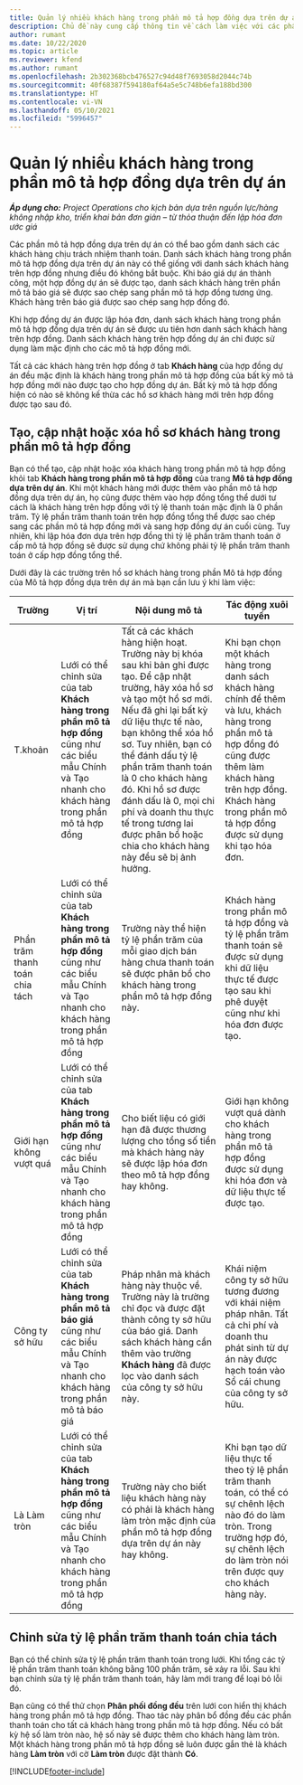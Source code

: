 ```yaml
---
title: Quản lý nhiều khách hàng trong phần mô tả hợp đồng dựa trên dự án
description: Chủ đề này cung cấp thông tin về cách làm việc với các phần mô tả hợp đồng và các hợp đồng có nhiều khách hàng.
author: rumant
ms.date: 10/22/2020
ms.topic: article
ms.reviewer: kfend
ms.author: rumant
ms.openlocfilehash: 2b302368bcb476527c94d48f7693058d2044c74b
ms.sourcegitcommit: 40f68387f594180af64a5e5c748b6efa188bd300
ms.translationtype: HT
ms.contentlocale: vi-VN
ms.lasthandoff: 05/10/2021
ms.locfileid: "5996457"
---
```

# <a name="manage-multiple-customers-on-project-based-contract-lines"></a>Quản lý nhiều khách hàng trong phần mô tả hợp đồng dựa trên dự án

_**Áp dụng cho:** Project Operations cho kịch bản dựa trên nguồn lực/hàng không nhập kho, triển khai bản đơn giản – từ thỏa thuận đến lập hóa đơn ước giá_

Các phần mô tả hợp đồng dựa trên dự án có thể bao gồm danh sách các khách hàng chịu trách nhiệm thanh toán. Danh sách khách hàng trong phần mô tả hợp đồng dựa trên dự án này có thể giống với danh sách khách hàng trên hợp đồng nhưng điều đó không bắt buộc. Khi báo giá dự án thành công, một hợp đồng dự án sẽ được tạo, danh sách khách hàng trên phần mô tả báo giá sẽ được sao chép sang phần mô tả hợp đồng tương ứng. Khách hàng trên báo giá được sao chép sang hợp đồng đó.

Khi hợp đồng dự án được lập hóa đơn, danh sách khách hàng trong phần mô tả hợp đồng dựa trên dự án sẽ được ưu tiên hơn danh sách khách hàng trên hợp đồng. Danh sách khách hàng trên hợp đồng dự án chỉ được sử dụng làm mặc định cho các mô tả hợp đồng mới.

Tất cả các khách hàng trên hợp đồng ở tab **Khách hàng** của hợp đồng dự án đều mặc định là khách hàng trong phần mô tả hợp đồng của bất kỳ mô tả hợp đồng mới nào được tạo cho hợp đồng dự án. Bất kỳ mô tả hợp đồng hiện có nào sẽ không kế thừa các hồ sơ khách hàng mới trên hợp đồng được tạo sau đó.

## <a name="create-update-or-delete-a-contract-line-customer-record"></a>Tạo, cập nhật hoặc xóa hồ sơ khách hàng trong phần mô tả hợp đồng

Bạn có thể tạo, cập nhật hoặc xóa khách hàng trong phần mô tả hợp đồng khỏi tab **Khách hàng trong phần mô tả hợp đồng** của trang **Mô tả hợp đồng dựa trên dự án**. Khi một khách hàng mới được thêm vào phần mô tả hợp đồng dựa trên dự án, họ cũng được thêm vào hợp đồng tổng thể dưới tư cách là khách hàng trên hợp đồng với tỷ lệ thanh toán mặc định là 0 phần trăm. Tỷ lệ phần trăm thanh toán trên hợp đồng tổng thể được sao chép sang các phần mô tả hợp đồng mới và sang hợp đồng dự án cuối cùng. Tuy nhiên, khi lập hóa đơn dựa trên hợp đồng thì tỷ lệ phần trăm thanh toán ở cấp mô tả hợp đồng sẽ được sử dụng chứ không phải tỷ lệ phần trăm thanh toán ở cấp hợp đồng tổng thể. 

Dưới đây là các trường trên hồ sơ khách hàng trong phần Mô tả hợp đồng của Mô tả hợp đồng dựa trên dự án mà bạn cần lưu ý khi làm việc:

| Trường | Vị trí | Nội dung mô tả | Tác động xuôi tuyến |
| --- | --- | --- | --- |
| T.khoản | Lưới có thể chỉnh sửa của tab **Khách hàng trong phần mô tả hợp đồng** cũng như các biểu mẫu Chính và Tạo nhanh cho khách hàng trong phần mô tả hợp đồng | Tất cả các khách hàng hiện hoạt. Trường này bị khóa sau khi bản ghi được tạo. Để cập nhật trường, hãy xóa hồ sơ và tạo một hồ sơ mới. Nếu đã ghi lại bất kỳ dữ liệu thực tế nào, bạn không thể xóa hồ sơ. Tuy nhiên, bạn có thể đánh dấu tỷ lệ phần trăm thanh toán là 0 cho khách hàng đó. Khi hồ sơ được đánh dấu là 0, mọi chi phí và doanh thu thực tế trong tương lai được phân bổ hoặc chia cho khách hàng này đều sẽ bị ảnh hưởng. | Khi bạn chọn một khách hàng trong danh sách khách hàng chính để thêm và lưu, khách hàng trong phần mô tả hợp đồng đó cũng được thêm làm khách hàng trên hợp đồng. Khách hàng trong phần mô tả hợp đồng được sử dụng khi tạo hóa đơn. |
| Phần trăm thanh toán chia tách | Lưới có thể chỉnh sửa của tab **Khách hàng trong phần mô tả hợp đồng** cũng như các biểu mẫu Chính và Tạo nhanh cho khách hàng trong phần mô tả hợp đồng | Trường này thể hiện tỷ lệ phần trăm của mỗi giao dịch bán hàng chưa thanh toán sẽ được phân bổ cho khách hàng trong phần mô tả hợp đồng này. | Khách hàng trong phần mô tả hợp đồng và tỷ lệ phần trăm thanh toán sẽ được sử dụng khi dữ liệu thực tế được tạo sau khi phê duyệt cũng như khi hóa đơn được tạo. |
| Giới hạn không vượt quá | Lưới có thể chỉnh sửa của tab **Khách hàng trong phần mô tả hợp đồng** cũng như các biểu mẫu Chính và Tạo nhanh cho khách hàng trong phần mô tả hợp đồng | Cho biết liệu có giới hạn đã được thương lượng cho tổng số tiền mà khách hàng này sẽ được lập hóa đơn theo mô tả hợp đồng hay không. | Giới hạn không vượt quá dành cho khách hàng trong phần mô tả hợp đồng được sử dụng khi hóa đơn và dữ liệu thực tế được tạo. |
| Công ty sở hữu | Lưới có thể chỉnh sửa của tab **Khách hàng trong phần mô tả báo giá** cũng như các biểu mẫu Chính và Tạo nhanh cho khách hàng trong phần mô tả báo giá | Pháp nhân mà khách hàng này thuộc về. Trường này là trường chỉ đọc và được đặt thành công ty sở hữu của báo giá. Danh sách khách hàng cần thêm vào trường **Khách hàng** đã được lọc vào danh sách của công ty sở hữu này. | Khái niệm công ty sở hữu tương đương với khái niệm pháp nhân. Tất cả chi phí và doanh thu phát sinh từ dự án này được hạch toán vào Sổ cái chung của công ty sở hữu. |
| Là Làm tròn | Lưới có thể chỉnh sửa của tab **Khách hàng trong phần mô tả hợp đồng** cũng như các biểu mẫu Chính và Tạo nhanh cho khách hàng trong phần mô tả hợp đồng | Trường này cho biết liệu khách hàng này có phải là khách hàng làm tròn mặc định của phần mô tả hợp đồng dựa trên dự án này hay không. | Khi bạn tạo dữ liệu thực tế theo tỷ lệ phần trăm thanh toán, có thể có sự chênh lệch nào đó do làm tròn. Trong trường hợp đó, sự chênh lệch do làm tròn nói trên được quy cho khách hàng này. |

## <a name="edit-billing-split-percentages"></a>Chỉnh sửa tỷ lệ phần trăm thanh toán chia tách

Bạn có thể chỉnh sửa tỷ lệ phần trăm thanh toán trong lưới. Khi tổng các tỷ lệ phần trăm thanh toán không bằng 100 phần trăm, sẽ xảy ra lỗi. Sau khi bạn chỉnh sửa tỷ lệ phần trăm thanh toán, hãy làm mới trang để loại bỏ lỗi đó.

Bạn cũng có thể thử chọn **Phân phối đồng đều** trên lưới con hiển thị khách hàng trong phần mô tả hợp đồng. Thao tác này phân bổ đồng đều các phần thanh toán cho tất cả khách hàng trong phần mô tả hợp đồng. Nếu có bất kỳ hệ số làm tròn nào, hệ số này sẽ được thêm cho khách hàng làm tròn. Một khách hàng trong phần mô tả hợp đồng sẽ luôn được gắn thẻ là khách hàng **Làm tròn** với cờ **Làm tròn** được đặt thành **Có**.


[!INCLUDE[footer-include](../includes/footer-banner.md)]